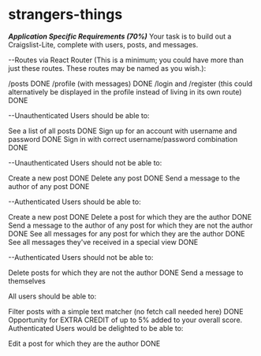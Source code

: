 # strangers-things

***Application Specific Requirements (70%)***
Your task is to build out a Craigslist-Lite, complete with users, posts, and messages.

--Routes via React Router (This is a minimum; you could have more than just these routes. These routes may be named as you wish.):

/posts DONE
/profile (with messages) DONE
/login and /register (this could alternatively be displayed in the profile instead of living in its own route) DONE

--Unauthenticated Users should be able to:

See a list of all posts DONE
Sign up for an account with username and password DONE 
Sign in with correct username/password combination DONE

--Unauthenticated Users should not be able to:

Create a new post DONE
Delete any post DONE
Send a message to the author of any post DONE

--Authenticated Users should be able to:

Create a new post DONE
Delete a post for which they are the author DONE
Send a message to the author of any post for which they are not the author DONE
See all messages for any post for which they are the author DONE
See all messages they've received in a special view DONE

--Authenticated Users should not be able to:

Delete posts for which they are not the author DONE
Send a message to themselves

All users should be able to:

Filter posts with a simple text matcher (no fetch call needed here) DONE
Opportunity for EXTRA CREDIT of up to 5% added to your overall score. Authenticated Users would be delighted to be able to:

Edit a post for which they are the author DONE